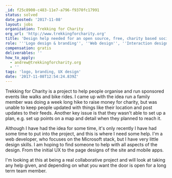 ```yaml
---
_id: f25c8900-c483-11e7-a796-f9370fc17991
status: solved
date_posted: '2017-11-08'
layout: jobs
organization: Trekking for Charity
org_url: 'http://www.trekkingforcharity.org'
title: 'Design help needed for an open source, free, charity based social platform'
role: '''Logo design & branding'', ''Web design'', ''Interaction design'''
compensation: gratis
deliverables: ''
how_to_apply:
  - andrew@trekkingforcharity.org
  - ''
tags: 'logo, branding, UX design'
date: '2017-11-08T12:54:24.839Z'
---
```

Trekking for Charity is a project to help people organise and run sponsored events like walks and bike rides.  I came up with the idea run a family member was doing a week long hike to raise money for charity, but was unable to keep people updated with things like their location and post updates to their feeds.  Another key issue is that they wasn't able to set up a plan, e.g. set up points on a map and detail when they planned to reach it.

Although I have had the idea for some time, it's only recently I have had some time to put into the project, and this is where I need some help.  I'm a web developer, who focuses on the Microsoft stack, but I have very little design skills.  I am hoping to find someone to help with all aspects of the design. From the initial UX to the page designs of the site and mobile apps.

I'm looking at this at being a real collaborative project and will look at taking any help given, and depending on what you want the door is open for a long term team member.
